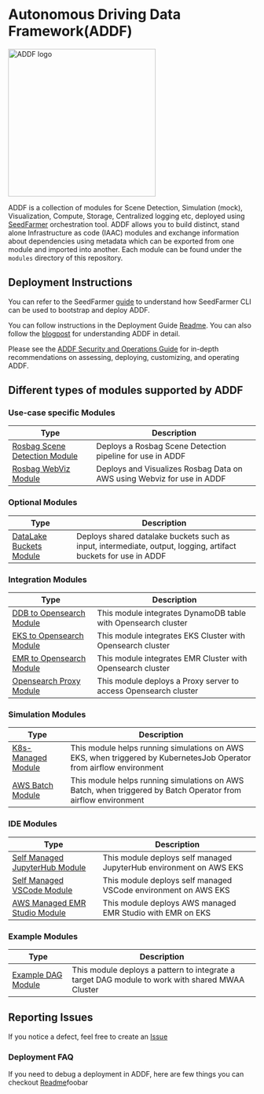 # Autonomous Driving Data Framework(ADDF)

<img src="https://github.com/awslabs/autonomous-driving-data-framework/blob/main/docs/images/logo.png?raw=true" width="300" alt="ADDF logo">

ADDF is a collection of modules for Scene Detection, Simulation (mock), Visualization, Compute, Storage, Centralized logging etc, deployed using [SeedFarmer](https://github.com/awslabs/seed-farmer) orchestration tool. ADDF allows you to build distinct, stand alone Infrastructure as code (IAAC) modules and exchange information about dependencies using metadata which can be exported from one module and imported into another. Each module can be found under the `modules` directory of this repository.

## Deployment Instructions

You can refer to the SeedFarmer [guide](https://seed-farmer.readthedocs.io/en/latest) to understand how SeedFarmer CLI can be used to bootstrap and deploy ADDF.

You can follow instructions in the Deployment Guide [Readme](docs/deployment_guide.md). You can also follow the [blogpost](https://aws.amazon.com/blogs/industries/develop-and-deploy-a-customized-workflow-using-autonomous-driving-data-framework-addf-on-aws/) for understanding ADDF in detail.

Please see the [ADDF Security and Operations Guide](https://docs.aws.amazon.com/prescriptive-guidance/latest/addf-security-and-operations/welcome.html) for in-depth recommendations on assessing, deploying, customizing, and operating ADDF.

## Different types of modules supported by ADDF

### Use-case specific Modules

| Type | Description |
| --- | --- |
|  [Rosbag Scene Detection Module](modules/analysis/rosbag-scene-detection/README.md)  |  Deploys a Rosbag Scene Detection pipeline for use in ADDF  |  
|  [Rosbag WebViz Module](modules/demo-only/rosbag-webviz/README.md) |  Deploys and Visualizes Rosbag Data on AWS using Webviz for use in ADDF  |

### Optional Modules

| Type | Description |
| --- | --- |
|  [DataLake Buckets Module](modules/optionals/datalake-buckets/README.md) |  Deploys shared datalake buckets such as input, intermediate, output, logging, artifact buckets for use in ADDF  |

### Integration Modules

| Type | Description |
| --- | --- |
|  [DDB to Opensearch Module](modules/integration/ddb-to-opensearch/README.md)  |  This module integrates DynamoDB table with Opensearch cluster  |
|  [EKS to Opensearch Module](modules/integration/eks-to-opensearch/README.md) |  This module integrates EKS Cluster with Opensearch cluster  |
|  [EMR to Opensearch Module](modules/integration/emr-to-opensearch/README.md)  |  This module integrates EMR Cluster with Opensearch cluster  |
|  [Opensearch Proxy Module](modules/demo-only/opensearch-proxy/README.md)  |  This module deploys a Proxy server to access Opensearch cluster   |

### Simulation Modules

| Type | Description |
| --- | --- |
|  [K8s-Managed Module](modules/simulations/k8s-managed/README.md)  |  This module helps running simulations on AWS EKS, when triggered by KubernetesJob Operator from airflow environment   |
|  [AWS Batch Module](modules/simulations/batch-managed/README.md) |  This module helps running simulations on AWS Batch, when triggered by Batch Operator from airflow environment  |

### IDE Modules

| Type | Description |
| --- | --- |
|  [Self Managed JupyterHub Module](modules/demo-only/jupyter-hub/README.md)  |  This module deploys self managed JupyterHub environment on AWS EKS  |
|  [Self Managed VSCode Module](modules/demo-only/vscode-on-eks/README.md) |  This module deploys self managed VSCode environment on AWS EKS  |
|  [AWS Managed EMR Studio Module](modules/beta/emrstudio-on-eks/README.md)  |  This module deploys AWS managed EMR Studio with EMR on EKS  |

### Example Modules

| Type | Description |
| --- | --- |
|  [Example DAG Module](modules/examples/example-dags/README.md)  |  This module deploys a pattern to integrate a target DAG module to work with shared MWAA Cluster  |

## Reporting Issues

If you notice a defect, feel free to create an [Issue](https://github.com/awslabs/autonomous-driving-data-framework/issues)

### Deployment FAQ

If you need to debug a deployment in ADDF, here are few things you can checkout [Readme](docs/faq.md)foobar
